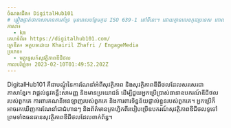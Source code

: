 ```yaml
---
ចំណងជើង៖ DigitalHub101
# ផ្ទៀងផ្ទាត់ថាភាសាមានការគាំទ្រ មុនពេលបន្ថែមកូដ ISO 639-1 នៅទីនេះ។ ដោយគ្មានលេខកូដប្រទេស ពោលគឺ ms ជំនួសឱ្យ ms_MY ។
ភាសា៖
  - km
គេហទំព័រ៖ https://digitalhub101.com/
ក្រេឌីត៖ អត្ថបទដោយ Khairil Zhafri / EngageMedia
ប្រភេទ៖
  - មគ្គុទ្ទេសក៍សុវត្ថិភាពឌីជីថល
កាលបរិច្ឆេទ៖ 2023-02-10T01:49:52.202Z
---
```

DigitalHub101 គឺជាបណ្តុំនៃការណែនាំអំពីសុវត្ថិភាព និងសុវត្ថិភាពឌីជីថលដែលសរសេរជាភាសាខ្មែរ។ វាផ្តល់នូវគន្លឹះសាមញ្ញ និងមានប្រយោជន៍ ដើម្បីជួយអ្នកប្រើប្រាស់ធានាឧបករណ៍ឌីជីថលរបស់ពួកគេ ការពារគណនីអនឡាញរបស់ពួកគេ និងការពារទិន្នន័យផ្ទាល់ខ្លួនរបស់ពួកគេ។ អ្នក​ប្រើ​ក៏​អាច​រក​ឃើញ​ការ​ណែនាំ​ជា​ជំហាន​ៗ និង​ព័ត៌មាន​ក្រាហ្វិក​ ពី​របៀប​ប្រើ​ឧបករណ៍​សុវត្ថិភាព​ឌីជីថល​ទូទៅ​ព្រម​ទាំង​ធនធាន​សុវត្ថិភាព​ឌីជីថល​ដែល​ពាក់ព័ន្ធ។